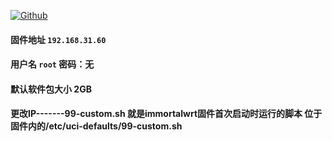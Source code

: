 [![Github](https://img.shields.io/badge/Release文件可在国内加速站下载-FC7C0D?logo=github&logoColor=fff&labelColor=000&style=for-the-badge)](https://wkdaily.cpolar.top/archives/1) 
#### 固件地址 `192.168.31.60`
#### 用户名 `root` 密码：无
#### 默认软件包大小 2GB 
####  更改IP-------99-custom.sh 就是immortalwrt固件首次启动时运行的脚本 位于固件内的/etc/uci-defaults/99-custom.sh
